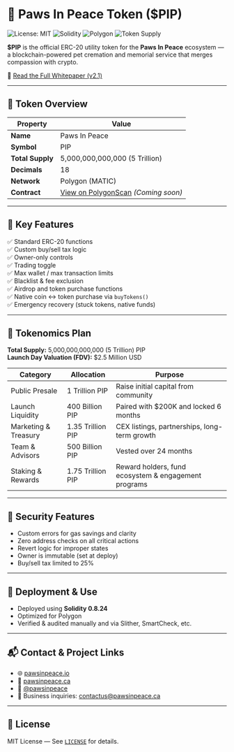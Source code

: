 # 🐾 Paws In Peace Token ($PIP)

![License: MIT](https://img.shields.io/badge/License-MIT-yellow.svg)
![Solidity](https://img.shields.io/badge/Solidity-0.8.24-blue)
![Polygon](https://img.shields.io/badge/Deployed%20on-Polygon-5c47f5)
![Token Supply](https://img.shields.io/badge/Supply-5T%20PIP-blueviolet)

**$PIP** is the official ERC-20 utility token for the **Paws In Peace** ecosystem — a blockchain-powered pet cremation and memorial service that merges compassion with crypto.

📄 [Read the Full Whitepaper (v2.1)](https://pawsinpeace.io/whitepaper.html)

---

## 🔹 Token Overview

| Property        | Value                           |
|----------------|----------------------------------|
| **Name**       | Paws In Peace                   |
| **Symbol**     | PIP                             |
| **Total Supply**| 5,000,000,000,000 (5 Trillion) |
| **Decimals**   | 18                              |
| **Network**    | Polygon (MATIC)                 |
| **Contract**   | [View on PolygonScan](https://polygonscan.com/) *(Coming soon)*

---

## 🧠 Key Features

✅ Standard ERC-20 functions  
✅ Custom buy/sell tax logic  
✅ Owner-only controls  
✅ Trading toggle  
✅ Max wallet / max transaction limits  
✅ Blacklist & fee exclusion  
✅ Airdrop and token purchase functions  
✅ Native coin ↔ token purchase via `buyTokens()`  
✅ Emergency recovery (stuck tokens, native funds)

---

## 🔄 Tokenomics Plan

**Total Supply:** 5,000,000,000,000 (5 Trillion) PIP  
**Launch Day Valuation (FDV):** $2.5 Million USD

| Category             | Allocation       | Purpose                                               |
|----------------------|------------------|--------------------------------------------------------|
| Public Presale       | 1 Trillion PIP   | Raise initial capital from community                  |
| Launch Liquidity     | 400 Billion PIP  | Paired with $200K and locked 6 months                |
| Marketing & Treasury | 1.35 Trillion PIP| CEX listings, partnerships, long-term growth          |
| Team & Advisors      | 500 Billion PIP  | Vested over 24 months                                 |
| Staking & Rewards    | 1.75 Trillion PIP| Reward holders, fund ecosystem & engagement programs  |

---

## 🔐 Security Features

- Custom errors for gas savings and clarity
- Zero address checks on all critical actions
- Revert logic for improper states
- Owner is immutable (set at deploy)
- Buy/sell tax limited to 25%

---

## 🚀 Deployment & Use

- Deployed using **Solidity 0.8.24**
- Optimized for Polygon
- Verified & audited manually and via Slither, SmartCheck, etc.

---

## 📬 Contact & Project Links

- 🌐 [pawsinpeace.io](https://pawsinpeace.io)
- 🐾 [pawsinpeace.ca](https://pawsinpeace.ca)
- 💬 [@pawsinpeace](https://x.com/pawsinpeace)
- 📩 Business inquiries: contactus@pawsinpeace.ca

---

## 📄 License

MIT License — See [`LICENSE`](./LICENSE) for details.

